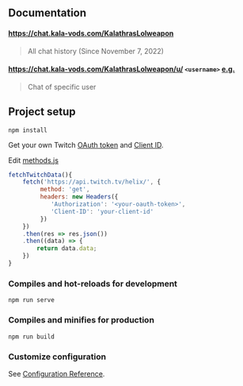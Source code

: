## Documentation

#### https://chat.kala-vods.com/KalathrasLolweapon
>All chat history (Since November 7, 2022)

#### https://chat.kala-vods.com/KalathrasLolweapon/u/ `<username>` [e.g.](https://chat.kala-vods.com/KalathrasLolweapon/u/jorgesempai_harem69) 
>Chat of specific user


## Project setup
```
npm install
```
Get your own Twitch [OAuth token](https://dev.twitch.tv/docs/api/get-started) and [Client ID](https://dev.twitch.tv/console).

Edit [methods.js](https://github.com/piero0920/Chat-Logger/tree/main/src/components/methods.js)

```javascript
fetchTwitchData(){
    fetch('https://api.twitch.tv/helix/', {
         method: 'get',
         headers: new Headers({
            'Authorization': '<your-oauth-token>',
            'Client-ID': 'your-client-id'
         })
    })
    .then(res => res.json())
    .then((data) => {
        return data.data;
    })
}
```
### Compiles and hot-reloads for development
```
npm run serve
```

### Compiles and minifies for production
```
npm run build
```

### Customize configuration
See [Configuration Reference](https://cli.vuejs.org/config/).
